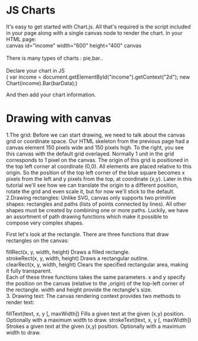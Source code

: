 # JS Charts
 It's easy to get started with Chart.js. All that's required is the script included in your page along with a single canvas node to render the chart. 
 In your HTML page:
 <br>
 canvas id="income" width="600" height="400" canvas
 <br>
 <br>
 There is many types of charts : pie,bar..
 <br>
 <br>
 Declare your chart in JS
 <br>
( var income = document.getElementById("income").getContext("2d");
 new Chart(income).Bar(barData);)

 And then add your chart information.


# Drawing with canvas

 1.The grid:
 Before we can start drawing, we need to talk about the canvas grid or coordinate space. Our HTML skeleton from the previous page had a canvas element 150 pixels wide and 150 pixels high. To the right, you see this canvas with the default grid overlayed. Normally 1 unit in the grid corresponds to 1 pixel on the canvas. The origin of this grid is positioned in the top left corner at coordinate (0,0). All elements are placed relative to this origin. So the position of the top left corner of the blue square becomes x pixels from the left and y pixels from the top, at coordinate (x,y). Later in this tutorial we'll see how we can translate the origin to a different position, rotate the grid and even scale it, but for now we'll stick to the default.
 <br>
 2.Drawing rectangles:
 Unlike SVG, canvas only supports two primitive shapes: rectangles and paths (lists of points connected by lines). All other shapes must be created by combining one or more paths. Luckily, we have an assortment of path drawing functions which make it possible to compose very complex shapes.

 First let's look at the rectangle. There are three functions that draw rectangles on the canvas:

 fillRect(x, y, width, height)
 Draws a filled rectangle.
 <br>
 strokeRect(x, y, width, height)
 Draws a rectangular outline.
<br>
 clearRect(x, y, width, height)
 Clears the specified rectangular area, making it fully transparent.
 <br>
 Each of these three functions takes the same parameters. x and y specify the position on the canvas (relative to the ,origin) of the top-left corner of the rectangle. width and height provide the rectangle's size.
 <br>
 3. Drawing text:
 The canvas rendering context provides two methods to render text:

 fillText(text, x, y [, maxWidth])
 Fills a given text at the given (x,y) position. Optionally with a maximum width to draw.
 strokeText(text, x, y [, maxWidth])
 Strokes a given text at the given (x,y) position. Optionally with a maximum width to draw.
